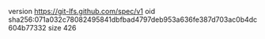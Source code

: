 version https://git-lfs.github.com/spec/v1
oid sha256:071a032c78082495841dbfbad4797deb953a636fe387d703ac0b4dc604b77332
size 426
